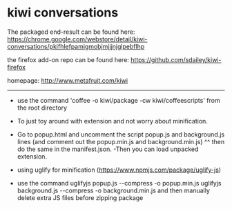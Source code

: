 # kiwi conversations

The packaged end-result can be found here:
https://chrome.google.com/webstore/detail/kiwi-conversations/pkifhlefpamigmobjmjjjnjglpebflhp

the firefox add-on repo can be found here: https://github.com/sdailey/kiwi-firefox


homepage: http://www.metafruit.com/kiwi

------------------------------------------------------------------------

- use the command 'coffee -o kiwi/package -cw kiwi/coffeescripts'
from the root directory

- To just toy around with extension and not worry about minification.
- Go to popup.html and uncomment the script popup.js and background.js lines
(and comment out the popup.min.js and background.min.js)
^^ then do the same in the manifest.json.
-Then you can load unpacked extension.

- using uglify for minification (https://www.npmjs.com/package/uglify-js)
- use the command 
uglifyjs popup.js --compress -o popup.min.js
uglifyjs background.js --compress -o background.min.js
and then manually delete extra JS files before zipping package

